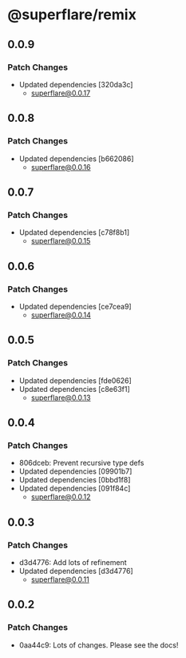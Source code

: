 # @superflare/remix

## 0.0.9

### Patch Changes

- Updated dependencies [320da3c]
  - superflare@0.0.17

## 0.0.8

### Patch Changes

- Updated dependencies [b662086]
  - superflare@0.0.16

## 0.0.7

### Patch Changes

- Updated dependencies [c78f8b1]
  - superflare@0.0.15

## 0.0.6

### Patch Changes

- Updated dependencies [ce7cea9]
  - superflare@0.0.14

## 0.0.5

### Patch Changes

- Updated dependencies [fde0626]
- Updated dependencies [c8e63f1]
  - superflare@0.0.13

## 0.0.4

### Patch Changes

- 806dceb: Prevent recursive type defs
- Updated dependencies [09901b7]
- Updated dependencies [0bbd1f8]
- Updated dependencies [091f84c]
  - superflare@0.0.12

## 0.0.3

### Patch Changes

- d3d4776: Add lots of refinement
- Updated dependencies [d3d4776]
  - superflare@0.0.11

## 0.0.2

### Patch Changes

- 0aa44c9: Lots of changes. Please see the docs!
